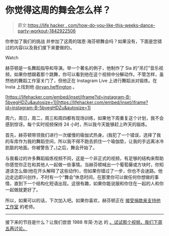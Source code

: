 # 你觉得这周的舞会怎么样？

> 原文:[https://life hacker . com/how-do-you-like-this-weeks-dance-party-workout-1842922506](https://lifehacker.com/how-did-you-like-this-weeks-dance-party-workout-1842922506)

你参加了我们的挑战 并参加了这周的瑞恩·海芬顿舞会吗？如果没有，下面是您错过的内容(以及我们接下来要做的)。

Watch

赫芬顿是一名舞蹈指导和导演。举一个著名的例子，他制作了 Sia 的“吊灯”音乐视频，如果你想跟着那个跳舞，你可以看到他在这个视频中分解动作。不管怎样，虽然他的舞蹈工作室关门了，但他正在 Instagram Live 上进行舞蹈派对锻炼。在 Insta 上找到他 [@ryan.heffington](https://www.instagram.com/ryan.heffington/?hl=en) 。

 [https://lifehacker.com/embed/inset/iframe?id=instagram-B-5bvegHDZu&autosize=1](https://lifehacker.com/embed/inset/iframe?id=instagram-B-5bvegHDZu&autosize=1) 

周六，周日，周二，周三和周四都有现场训练，如果他下周重复这个计划，我不会感到惊讶。每个实时视频保持 24 小时，所以我今天能够赶上昨天的锻炼。

首先，赫芬顿带领我们进行一次缓慢的瑜伽式热身。(我犯了一个错误，选择了我的车库作为我的舞蹈空间，所以我不得不跑去抓住一个瑜伽垫，让我的手远离冰冷肮脏的地面。你被警告了。)之后，舞会开始了。

与我看过的许多舞蹈锻炼视频不同，这是一个非正式的视频，有足够的结构来帮助你感觉你正在和其他人一起做一些事情。当赫芬顿喊出一个葡萄藤或方块时，你知道该怎么做(他在开头解释了这些动作)，但如果你错过了一步，你也不会迷路。他边走边即兴创作，不时有一个“舞会”休息时间，在那里你可以做任何你想做的事情，直到下一个结构化短语出现。这很有趣，如果你能说服和你住在一起的人和你一起做就更好了。

所以，如果可以的话，下次加入吧。如果你喜欢，赫芬顿正在 [接受捐款来支持他工作室](https://www.instagram.com/p/B-AW3a-Fwof/) 的老师。

* * *

接下来的节目是什么？让我们尝尝 1988 年简·方达 的 [。试试那个视频，我们下周五再讨论。](https://www.youtube.com/watch?v=L5kKJ7Qvaqw)